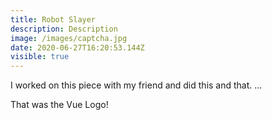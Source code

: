 ```yaml
---
title: Robot Slayer
description: Description
image: /images/captcha.jpg
date: 2020-06-27T16:20:53.144Z
visible: true
---
```

I worked on this piece with my friend and did this and that. ...


That was the Vue Logo!